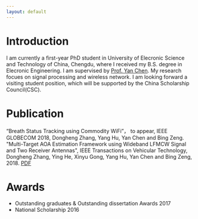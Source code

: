 ```yaml
---
layout: default
---
```


# Introduction
I am currently a first-year PhD student in University of Elecronic Science and Technology of China, Chengdu, where I received my B.S. degree
in Elecronic Engineering. I am supervised by [Prof. Yan Chen](https://scholar.google.com.hk/citations?user=MVOCn1AAAAAJ&hl=en). My research focues on signal processing and wireless network.  I am looking forward a visiting student position, which 
will be supported by the China Scholarship Council(CSC).

# Publication
“Breath Status Tracking using Commodity WiFi”， to appear, IEEE GLOBECOM 2018, Dongheng Zhang, Yang Hu, Yan Chen and Bing Zeng.
"Multi-Target AOA Estimation Framework using Wideband LFMCW Signal and Two Receiver Antennas", IEEE Transactions on Vehicular Technology, Dongheng Zhang, Ying He, Xinyu Gong, Yang Hu, Yan Chen and Bing Zeng, 2018. [PDF](./AOA180418.pdf)


# Awards
* Outstanding graduates & Outstanding dissertation Awards 2017
* National Scholarship 2016


